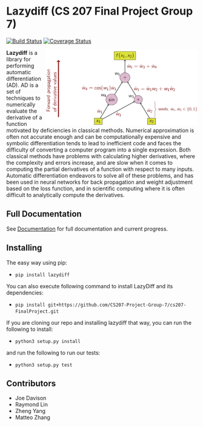 # Lazydiff (CS 207 Final Project Group 7)
[![Build Status](https://travis-ci.org/CS207-Project-Group-7/cs207-FinalProject.svg?branch=master)](https://travis-ci.org/CS207-Project-Group-7/cs207-FinalProject.svg?branch=master)
[![Coverage Status](https://coveralls.io/repos/github/CS207-Project-Group-7/cs207-FinalProject/badge.svg?branch=master)](https://coveralls.io/github/CS207-Project-Group-7/cs207-FinalProject?branch=master)


<img src="docs/ForwardAccumulationAutomaticDifferentiation.png" align="right" width="400" height="200">

**Lazydiff** is a library for performing automatic differentiation (AD). AD is a set of techniques to numerically evaluate the derivative of a function motivated by deficiencies in classical methods. Numerical approximation is often not accurate enough and can be computationally expensive and symbolic differentiation tends to lead to inefficient code and faces the difficulty of converting a computer program into a single expression. Both classical methods have problems with calculating higher derivatives, where the complexity and errors increase, and are slow when it comes to computing the partial derivatives of a function with respect to many inputs. Automatic differentiation endeavors to solve all of these problems, and has been used in neural networks for back propagation and weight adjustment based on the loss function, and in scientific computing where it is often difficult to analytically compute the derivatives.

## Full Documentation

See [Documentation](docs/documentation.ipynb) for full documentation and current progress.

## Installing

The easy way using pip:

- `pip install lazydiff`

You can also execute following command to install LazyDiff and its dependencies:

- `pip install git+https://github.com/CS207-Project-Group-7/cs207-FinalProject.git`

If you are cloning our repo and installing lazydiff that way, you can run the following to install:

- `python3 setup.py install`

and run the following to run our tests:

- `python3 setup.py test`


## Contributors 
* Joe Davison
* Raymond Lin
* Zheng Yang
* Matteo Zhang

